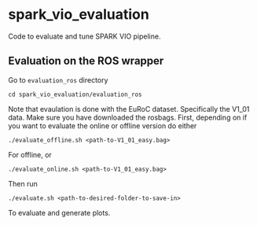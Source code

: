 # spark_vio_evaluation
Code to evaluate and tune SPARK VIO pipeline.

## Evaluation on the ROS wrapper 
Go to `evaluation_ros` directory 
```
cd spark_vio_evaluation/evaluation_ros
```
Note that evaulation is done with the EuRoC dataset. Specifically the V1_01 data. Make sure you have downloaded the rosbags. First, depending on if you want to evaluate the online or offline version do either 
```
./evaluate_offline.sh <path-to-V1_01_easy.bag>
```
For offline, or 
```
./evaluate_online.sh <path-to-V1_01_easy.bag>
```

Then run 
```
./evaluate.sh <path-to-desired-folder-to-save-in>
```
To evaluate and generate plots. 
